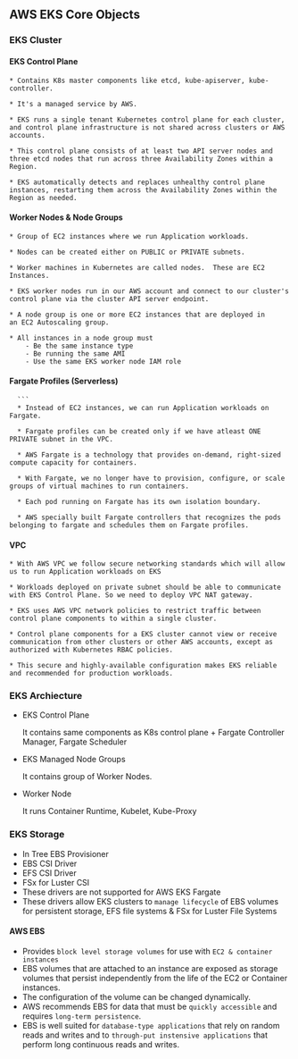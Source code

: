 ## AWS EKS Core Objects

### EKS Cluster

#### EKS Control Plane

```
* Contains K8s master components like etcd, kube-apiserver, kube-controller.

* It's a managed service by AWS.

* EKS runs a single tenant Kubernetes control plane for each cluster, and control plane infrastructure is not shared across clusters or AWS accounts.

* This control plane consists of at least two API server nodes and three etcd nodes that run across three Availability Zones within a Region.

* EKS automatically detects and replaces unhealthy control plane instances, restarting them across the Availability Zones within the Region as needed.

```

#### Worker Nodes & Node Groups

```
* Group of EC2 instances where we run Application workloads.

* Nodes can be created either on PUBLIC or PRIVATE subnets.

* Worker machines in Kubernetes are called nodes.  These are EC2 Instances.

* EKS worker nodes run in our AWS account and connect to our cluster's control plane via the cluster API server endpoint.

* A node group is one or more EC2 instances that are deployed in an EC2 Autoscaling group.

* All instances in a node group must
    - Be the same instance type
    - Be running the same AMI
    - Use the same EKS worker node IAM role

```

#### Fargate Profiles (Serverless)

      ```
      * Instead of EC2 instances, we can run Application workloads on Fargate.

      * Fargate profiles can be created only if we have atleast ONE PRIVATE subnet in the VPC.

      * AWS Fargate is a technology that provides on-demand, right-sized compute capacity for containers.

      * With Fargate, we no longer have to provision, configure, or scale groups of virtual machines to run containers. 

      * Each pod running on Fargate has its own isolation boundary.

      * AWS specially built Fargate controllers that recognizes the pods belonging to fargate and schedules them on Fargate profiles.

#### VPC

```
* With AWS VPC we follow secure networking standards which will allow us to run Application workloads on EKS

* Workloads deployed on private subnet should be able to communicate with EKS Control Plane. So we need to deploy VPC NAT gateway.

* EKS uses AWS VPC network policies to restrict traffic between control plane components to within a single cluster.

* Control plane components for a EKS cluster cannot view or receive communication from other clusters or other AWS accounts, except as authorized with Kubernetes RBAC policies.

* This secure and highly-available configuration makes EKS reliable and recommended for production workloads.

```

### EKS Archiecture

- EKS Control Plane

  It contains same components as K8s control plane + Fargate Controller Manager, Fargate Scheduler

- EKS Managed Node Groups

  It contains group of Worker Nodes.

- Worker Node

  It runs Container Runtime, Kubelet, Kube-Proxy

### EKS Storage

- In Tree EBS Provisioner
- EBS CSI Driver
- EFS CSI Driver
- FSx for Luster CSI
- These drivers are not supported for AWS EKS Fargate
- These drivers allow EKS clusters to `manage lifecycle` of EBS volumes for persistent storage, EFS file systems & FSx for Luster File Systems

#### AWS EBS

- Provides `block level storage volumes` for use with `EC2 & container instances`
- EBS volumes that are attached to an instance are exposed as storage volumes that persist independently from the life of the EC2 or Container instances.
- The configuration of the volume can be changed dynamically.
- AWS recommends EBS for data that must be `quickly accessible` and requires `long-term persistence`.
- EBS is well suited for `database-type applications` that rely on random reads and writes and to `through-put instensive applications` that perform long continuous reads and writes.
